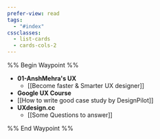 ```yaml
---
prefer-view: read
tags:
  - "#index"
cssclasses:
  - list-cards
  - cards-cols-2
---
```

%% Begin Waypoint %%
- **01-AnshMehra's UX**
	- [[Become faster & Smarter UX designer]]
- **Google UX Course**
- [[How to write good case study by DesignPilot]]
- **UXdesign.cc**
	- [[Some Questions to answer]]

%% End Waypoint %%